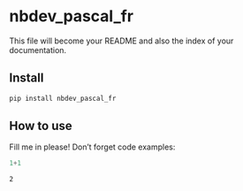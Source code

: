 # nbdev_pascal_fr

<!-- WARNING: THIS FILE WAS AUTOGENERATED! DO NOT EDIT! -->

This file will become your README and also the index of your
documentation.

## Install

``` sh
pip install nbdev_pascal_fr
```

## How to use

Fill me in please! Don’t forget code examples:

``` python
1+1
```

    2
